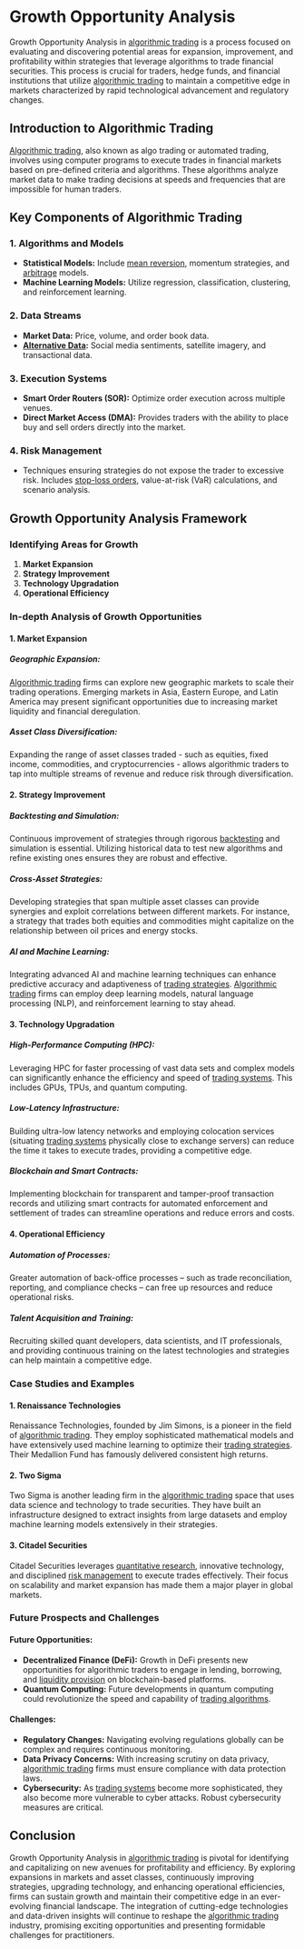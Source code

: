 # Growth Opportunity Analysis

Growth Opportunity Analysis in [algorithmic trading](../a/algorithmic_trading.md) is a process focused on evaluating and discovering potential areas for expansion, improvement, and profitability within strategies that leverage algorithms to trade financial securities. This process is crucial for traders, hedge funds, and financial institutions that utilize [algorithmic trading](../a/algorithmic_trading.md) to maintain a competitive edge in markets characterized by rapid technological advancement and regulatory changes.

## Introduction to Algorithmic Trading

[Algorithmic trading](../a/algorithmic_trading.md), also known as algo trading or automated trading, involves using computer programs to execute trades in financial markets based on pre-defined criteria and algorithms. These algorithms analyze market data to make trading decisions at speeds and frequencies that are impossible for human traders.

## Key Components of Algorithmic Trading

### 1. **Algorithms and Models**
- **Statistical Models:** Include [mean reversion](../m/mean_reversion.md), momentum strategies, and [arbitrage](../a/arbitrage.md) models.
- **Machine Learning Models:** Utilize regression, classification, clustering, and reinforcement learning.
  
### 2. **Data Streams**
- **Market Data:** Price, volume, and order book data.
- **[Alternative Data](../a/alternative_data.md):** Social media sentiments, satellite imagery, and transactional data.

### 3. **Execution Systems**
- **Smart Order Routers (SOR):** Optimize order execution across multiple venues.
- **Direct Market Access (DMA):** Provides traders with the ability to place buy and sell orders directly into the market.
  
### 4. **Risk Management**
- Techniques ensuring strategies do not expose the trader to excessive risk. Includes [stop-loss orders](../s/stop-loss_orders.md), value-at-risk (VaR) calculations, and scenario analysis.

## Growth Opportunity Analysis Framework

### Identifying Areas for Growth
1. **Market Expansion**
2. **Strategy Improvement**
3. **Technology Upgradation**
4. **Operational Efficiency**

### In-depth Analysis of Growth Opportunities

#### **1. Market Expansion**

##### Geographic Expansion:
[Algorithmic trading](../a/algorithmic_trading.md) firms can explore new geographic markets to scale their trading operations. Emerging markets in Asia, Eastern Europe, and Latin America may present significant opportunities due to increasing market liquidity and financial deregulation.

##### Asset Class Diversification:
Expanding the range of asset classes traded - such as equities, fixed income, commodities, and cryptocurrencies - allows algorithmic traders to tap into multiple streams of revenue and reduce risk through diversification.

#### **2. Strategy Improvement**

##### Backtesting and Simulation:
Continuous improvement of strategies through rigorous [backtesting](../b/backtesting.md) and simulation is essential. Utilizing historical data to test new algorithms and refine existing ones ensures they are robust and effective.

##### Cross-Asset Strategies:
Developing strategies that span multiple asset classes can provide synergies and exploit correlations between different markets. For instance, a strategy that trades both equities and commodities might capitalize on the relationship between oil prices and energy stocks.

##### AI and Machine Learning:
Integrating advanced AI and machine learning techniques can enhance predictive accuracy and adaptiveness of [trading strategies](../t/trading_strategies.md). [Algorithmic trading](../a/algorithmic_trading.md) firms can employ deep learning models, natural language processing (NLP), and reinforcement learning to stay ahead.

#### **3. Technology Upgradation**

##### High-Performance Computing (HPC):
Leveraging HPC for faster processing of vast data sets and complex models can significantly enhance the efficiency and speed of [trading systems](../t/trading_systems.md). This includes GPUs, TPUs, and quantum computing.

##### Low-Latency Infrastructure:
Building ultra-low latency networks and employing colocation services (situating [trading systems](../t/trading_systems.md) physically close to exchange servers) can reduce the time it takes to execute trades, providing a competitive edge.

##### Blockchain and Smart Contracts:
Implementing blockchain for transparent and tamper-proof transaction records and utilizing smart contracts for automated enforcement and settlement of trades can streamline operations and reduce errors and costs.

#### **4. Operational Efficiency**

##### Automation of Processes:
Greater automation of back-office processes – such as trade reconciliation, reporting, and compliance checks – can free up resources and reduce operational risks.

##### Talent Acquisition and Training:
Recruiting skilled quant developers, data scientists, and IT professionals, and providing continuous training on the latest technologies and strategies can help maintain a competitive edge.

### Case Studies and Examples

#### **1. Renaissance Technologies**
Renaissance Technologies, founded by Jim Simons, is a pioneer in the field of [algorithmic trading](../a/algorithmic_trading.md). They employ sophisticated mathematical models and have extensively used machine learning to optimize their [trading strategies](../t/trading_strategies.md). Their Medallion Fund has famously delivered consistent high returns.

#### **2. Two Sigma**
Two Sigma is another leading firm in the [algorithmic trading](../a/algorithmic_trading.md) space that uses data science and technology to trade securities. They have built an infrastructure designed to extract insights from large datasets and employ machine learning models extensively in their strategies.

#### **3. Citadel Securities**
Citadel Securities leverages [quantitative research](../q/quantitative_research.md), innovative technology, and disciplined [risk management](../r/risk_management.md) to execute trades effectively. Their focus on scalability and market expansion has made them a major player in global markets.

### Future Prospects and Challenges

#### **Future Opportunities:**

- **Decentralized Finance (DeFi):** Growth in DeFi presents new opportunities for algorithmic traders to engage in lending, borrowing, and [liquidity provision](../l/liquidity_provision.md) on blockchain-based platforms.
- **Quantum Computing:** Future developments in quantum computing could revolutionize the speed and capability of [trading algorithms](../t/trading_algorithms.md).

#### **Challenges:**

- **Regulatory Changes:** Navigating evolving regulations globally can be complex and requires continuous monitoring.
- **Data Privacy Concerns:** With increasing scrutiny on data privacy, [algorithmic trading](../a/algorithmic_trading.md) firms must ensure compliance with data protection laws.
- **Cybersecurity:** As [trading systems](../t/trading_systems.md) become more sophisticated, they also become more vulnerable to cyber attacks. Robust cybersecurity measures are critical.

## Conclusion

Growth Opportunity Analysis in [algorithmic trading](../a/algorithmic_trading.md) is pivotal for identifying and capitalizing on new avenues for profitability and efficiency. By exploring expansions in markets and asset classes, continuously improving strategies, upgrading technology, and enhancing operational efficiencies, firms can sustain growth and maintain their competitive edge in an ever-evolving financial landscape. The integration of cutting-edge technologies and data-driven insights will continue to reshape the [algorithmic trading](../a/algorithmic_trading.md) industry, promising exciting opportunities and presenting formidable challenges for practitioners.